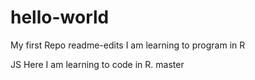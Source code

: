 # hello-world
My first Repo
 readme-edits
I am learning to program in R

JS Here I am learning to code in R.
master
